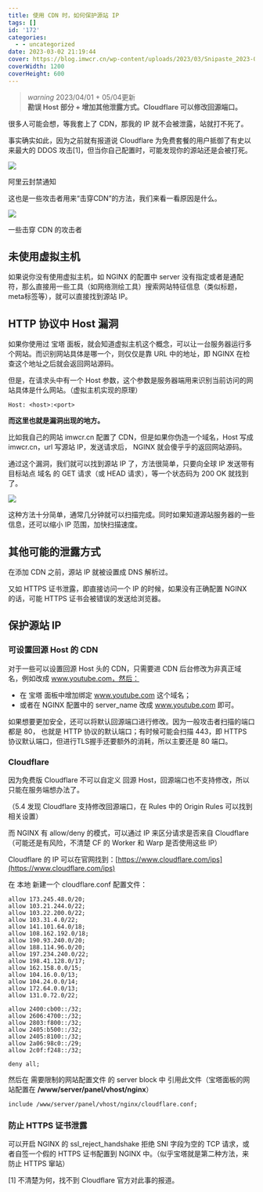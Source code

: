```yaml
---
title: 使用 CDN 时，如何保护源站 IP
tags: []
id: '172'
categories:
  - - uncategorized
date: 2023-03-02 21:19:44
cover: https://blog.imwcr.cn/wp-content/uploads/2023/03/Snipaste_2023-03-02_21-29-24.png
coverWidth: 1200
coverHeight: 600
---
```


> _warning_ 2023/04/01 + 05/04更新  
> **勘误 Host 部分 + 增加其他泄露方式。Cloudflare 可以修改回源端口。**

很多人可能会想，等我套上了 CDN，那我的 IP 就不会被泄露，站就打不死了。

事实确实如此，因为之前就有报道说 Cloudflare 为免费套餐的用户抵御了有史以来最大的 DDOS 攻击\[1\]，但当你自己配置时，可能发现你的源站还是会被打死。

[![](https://blog.imwcr.cn/wp-content/uploads/2022/10/image-21.png)](https://blog.imwcr.cn/wp-content/uploads/2022/10/image-21.png)

阿里云封禁通知

这也是一些攻击者用来“击穿CDN”的方法，我们来看一看原因是什么。

[![](https://blog.imwcr.cn/wp-content/uploads/2022/10/image-22.png)](https://blog.imwcr.cn/wp-content/uploads/2022/10/image-22.png)

一些击穿 CDN 的攻击者

## 未使用虚拟主机

如果说你没有使用虚拟主机，如 NGINX 的配置中 server 没有指定或者是通配符，那么直接用一些工具（如网络测绘工具）搜索网站特征信息（类似标题，meta标签等），就可以直接找到源站 IP。

## HTTP 协议中 Host 漏洞

如果你使用过 宝塔 面板，就会知道虚拟主机这个概念，可以让一台服务器运行多个网站。而识别网站具体是哪一个，则仅仅是靠 URL 中的地址，即 NGINX 在检查这个地址之后就会返回网站源码。

但是，在请求头中有一个 Host 参数，这个参数是服务器端用来识别当前访问的网站具体是什么网站。（虚拟主机实现的原理）

```
Host: <host>:<port>
```

**而这里也就是漏洞出现的地方。**

比如我自己的网站 imwcr.cn 配置了 CDN，但是如果你伪造一个域名，Host 写成 imwcr.cn，url 写源站 IP，发送请求后， NGINX 就会傻乎乎的返回网站源码。

通过这个漏洞，我们就可以找到源站 IP 了，方法很简单，只要向全球 IP 发送带有 目标站点 域名 的 GET 请求（或 HEAD 请求），等一个状态码为 200 OK 就找到了。

![](https://blog.imwcr.cn/wp-content/uploads/2023/04/image.png)

这种方法十分简单，通常几分钟就可以扫描完成。同时如果知道源站服务器的一些信息，还可以缩小 IP 范围，加快扫描速度。

## 其他可能的泄露方式

在添加 CDN 之前，源站 IP 就被设置成 DNS 解析过。

又如 HTTPS 证书泄露，即直接访问一个 IP 的时候，如果没有正确配置 NGINX 的话，可能 HTTPS 证书会被错误的发送给浏览器。

## 保护源站 IP

### 可设置回源 Host 的 CDN

对于一些可以设置回源 Host 头的 CDN，只需要进 CDN 后台修改为非真正域名，例如改成 www.youtube.com，然后：

*   在 宝塔 面板中增加绑定 www.youtube.com 这个域名；
*   或者在 NGINX 配置中的 server\_name 改成 www.youtube.com 即可。

如果想要更加安全，还可以将默认回源端口进行修改。因为一般攻击者扫描的端口都是 80， 也就是 HTTP 协议的默认端口；有时候可能会扫描 443，即 HTTPS 协议默认端口，但进行TLS握手还要额外的消耗，所以主要还是 80 端口。

### Cloudflare

因为免费版 Cloudflare 不可以自定义 回源 Host，回源端口也不支持修改，所以只能在服务端想办法了。

（5.4 发现 Cloudflare 支持修改回源端口，在 Rules 中的 Origin Rules 可以找到相关设置）

而 NGINX 有 allow/deny 的模式，可以通过 IP 来区分请求是否来自 Cloudflare （可能还是有风险，不清楚 CF 的 Worker 和 Warp 是否使用这些 IP）

Cloudflare 的 IP 可以在官网找到：[https://www.cloudflare.com/ips](https://www.cloudflare.com/ips)

在 本地 新建一个 cloudflare.conf 配置文件：

```
allow 173.245.48.0/20;
allow 103.21.244.0/22;
allow 103.22.200.0/22;
allow 103.31.4.0/22;
allow 141.101.64.0/18;
allow 108.162.192.0/18;
allow 190.93.240.0/20;
allow 188.114.96.0/20;
allow 197.234.240.0/22;
allow 198.41.128.0/17;
allow 162.158.0.0/15;
allow 104.16.0.0/13;
allow 104.24.0.0/14;
allow 172.64.0.0/13;
allow 131.0.72.0/22;

allow 2400:cb00::/32;
allow 2606:4700::/32;
allow 2803:f800::/32;
allow 2405:b500::/32;
allow 2405:8100::/32;
allow 2a06:98c0::/29;
allow 2c0f:f248::/32;

deny all;
```

然后在 需要限制的网站配置文件 的 server block 中 引用此文件（宝塔面板的网站配置在 **/www/server/panel/vhost/nginx**）

```
include /www/server/panel/vhost/nginx/cloudflare.conf;
```

### 防止 HTTPS 证书泄露

可以开启 NGINX 的 ssl\_reject\_handshake 拒绝 SNI 字段为空的 TCP 请求，或者自签一个假的 HTTPS 证书配置到 NGINX 中。（似乎宝塔就是第二种方法，来防止 HTTPS 窜站）

\[1\] 不清楚为何，找不到 Cloudflare 官方对此事的报道。